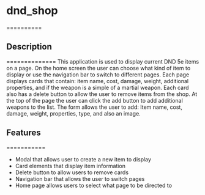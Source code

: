 # dnd_shop
==========
## Description 
==============
    This application is used to display current DND 5e items on a page. On the home screen the user can choose what kind of item to display or use the navigation bar to switch to different pages. Each page displays cards that contain: item name, cost, damage, weight, additional properties, and if the weapon is a simple of a martial weapon. Each card also has a delete button to allow the user to remove items from the shop. At the top of the page the user can click the add button to add additional weapons to the list. The form allows the user to add: Item name, cost, damage, weight, properties, type, and also an image.
## Features
===========
- Modal that allows user to create a new item to display
- Card elements that display item information 
- Delete button to allow users to remove cards
- Navigation bar that allows the user to switch pages
- Home page allows users to select what page to be directed to
